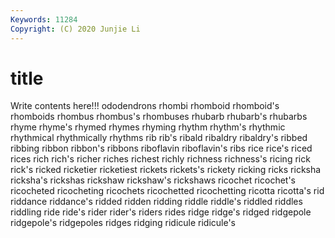 ```yaml
---
Keywords: 11284
Copyright: (C) 2020 Junjie Li
---
```


# title

Write contents here!!!
ododendrons 
rhombi 
rhomboid 
rhomboid's 
rhomboids 
rhombus
rhombus's 
rhombuses 
rhubarb 
rhubarb's 
rhubarbs 
rhyme 
rhyme's 
rhymed 
rhymes 
rhyming
rhythm 
rhythm's 
rhythmic 
rhythmical 
rhythmically 
rhythms 
rib 
rib's 
ribald 
ribaldry
ribaldry's 
ribbed 
ribbing 
ribbon 
ribbon's 
ribbons 
riboflavin 
riboflavin's 
ribs 
rice
rice's 
riced 
rices 
rich 
rich's 
richer 
riches 
richest 
richly 
richness
richness's 
ricing 
rick 
rick's 
ricked 
ricketier 
ricketiest 
rickets 
rickets's 
rickety
ricking 
ricks 
ricksha 
ricksha's 
rickshas 
rickshaw 
rickshaw's 
rickshaws 
ricochet 
ricochet's
ricocheted 
ricocheting 
ricochets 
ricochetted 
ricochetting 
ricotta 
ricotta's 
rid 
riddance 
riddance's
ridded 
ridden 
ridding 
riddle 
riddle's 
riddled 
riddles 
riddling 
ride 
ride's
rider 
rider's 
riders 
rides 
ridge 
ridge's 
ridged 
ridgepole 
ridgepole's 
ridgepoles
ridges 
ridging 
ridicule 
ridicule's 

